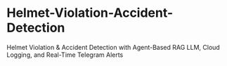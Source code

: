 # Helmet-Violation-Accident-Detection
Helmet Violation &amp; Accident Detection with Agent-Based RAG LLM, Cloud Logging, and Real-Time Telegram Alerts
